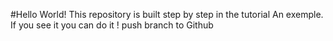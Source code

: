 #Hello World!
This repository is built step by step in the tutorial
An exemple. 
If you see it you can do it !
push branch to Github
